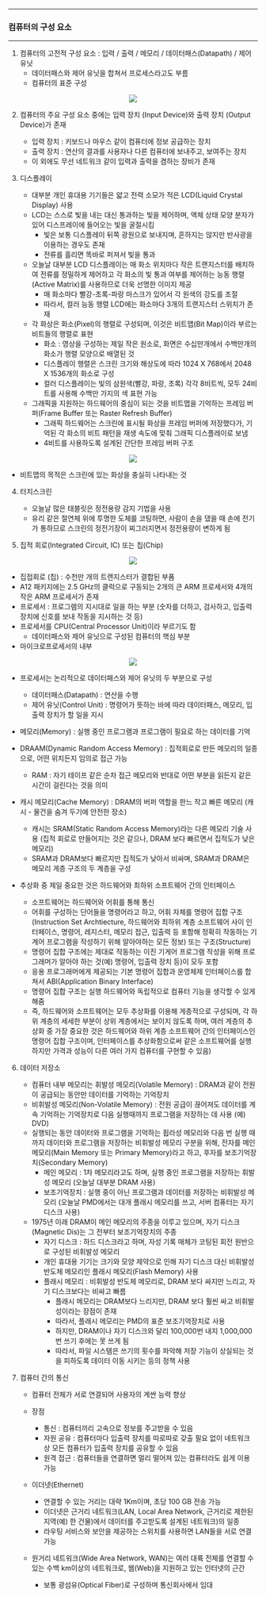 -----
### 컴퓨터의 구성 요소
-----
1. 컴퓨터의 고전적 구성 요소 : 입력 / 출력 / 메모리 / 데이터패스(Datapath) / 제어 유닛
   - 데이터패스와 제어 유닛을 합쳐서 프로세스라고도 부름
   - 컴퓨터의 표준 구성
<div align="center">
<img src="https://github.com/user-attachments/assets/2f8fcc0c-faa6-4580-a517-f25f1af73b69">
</div>

2. 컴퓨터의 주요 구성 요소 중에는 입력 장치 (Input Device)와 출력 장치 (Output Device)가 존재
   - 입력 장치 : 키보드나 마우스 같이 컴퓨터에 정보 공급하는 장치
   - 출력 장치 : 연산의 결과를 사용자나 다른 컴퓨터에 보내주고, 보여주는 장치
   - 이 외에도 무선 네트워크 같이 입력과 출력을 겸하는 장비가 존재

3. 디스플레이
   - 대부분 개인 휴대용 기기들은 얇고 전력 소모가 적은 LCD(Liquid Crystal Display) 사용
   - LCD는 스스로 빛을 내는 대신 통과하는 빛을 제어하며, 액체 상태 모양 분자가 있어 디스프레이에 들어오는 빛을 굴절시킴
     + 빛은 보통 디스플레이 뒤쪽 광원으로 보내지며, 흔하지는 않지만 반사광을 이용하는 경우도 존재
     + 전류를 흘리면 똑바로 퍼져서 빛을 통과
   - 오늘날 대부분 LCD 디스플레이는 매 화소 위치마다 작은 트랜지스터를 배치하여 전류를 정밀하게 제어하고 각 화소의 빛 통과 여부를 제어하는 능동 행렬(Active Matrix)를 사용하므로 더욱 선명한 이미지 제공
     + 매 화소마다 빨강-초록-파랑 마스크가 있어서 각 원색의 강도를 조절
     + 따라서, 컬러 능동 행렬 LCD에는 화소마다 3개의 트랜지스터 스위치가 존재
   - 각 화상은 화소(Pixel)의 행렬로 구성되며, 이것은 비트맵(Bit Map)이라 부르는 비트들의 행렬로 표현
     + 화소 : 영상을 구성하는 제일 작은 원소로, 화면은 수십만개에서 수백만개의 화소가 행렬 모양으로 배열된 것
     + 디스플레이 행렬은 스크린 크기와 해상도에 따라 1024 X 768에서 2048 X 1536개의 화소로 구성
     + 컬러 디스플레이는 빛의 삼원색(빨강, 파랑, 초록) 각각 8비트씩, 모두 24비트를 사용해 수백만 가지의 색 표현 가능
   - 그래픽을 지원하는 하드웨어의 중심이 되는 것을 비트맵을 기억하는 프레임 버퍼(Frame Buffer 또는 Raster Refresh Buffer)
     + 그래픽 하드웨어는 스크린에 표시될 화상을 프레임 버퍼에 저장했다가, 기억된 각 화소의 비트 패턴을 재생 속도에 맞춰 그래픽 디스플레이로 보냄
     + 4비트를 사용하도록 설계된 간단한 프레임 버퍼 구조
<div align="center">
<img src="https://github.com/user-attachments/assets/65693472-2551-4d54-a87b-e996a3fc34fa">
</div>

   - 비트맵의 목적은 스크린에 있는 화상을 충실히 나타내는 것

4. 터치스크린
   - 오늘날 많은 태블릿은 정전용량 감지 기법을 사용
   - 유리 같은 절연체 위에 투명한 도체를 코팅하면, 사람이 손을 댔을 때 손에 전기가 통하므로 스크린의 정전기장이 찌그러지면서 정전용량이 변하게 됨

5. 집적 회로(Integrated Circuit, IC) 또는 칩(Chip)
<div align="center">
<img src="https://github.com/user-attachments/assets/6b66318e-ba37-45ae-a5e2-cdf6d952ddcb">
</div>

   - 집접회로 (칩) : 수천만 개의 트랜지스터가 결합된 부품
   - A12 패키지에는 2.5 GHz의 클럭으로 구동되는 2개의 큰 ARM 프로세서와 4개의 작은 ARM 프로세서가 존재
   - 프로세서 : 프로그램의 지시대로 일을 하는 부분 (숫자를 더하고, 검사하고, 입출력 장치에 신호를 보내 작동을 지시하는 것 등)
   - 프로세서를 CPU(Central Processor Unit)이라 부르기도 함
     + 데이터패스와 제어 유닛으로 구성된 컴퓨터의 핵심 부분
   - 마이크로프로세서의 내부
<div align="center">
<img src="https://github.com/user-attachments/assets/a2f5fdff-f39b-4928-a831-a08ab086b1ee">
</div>

   - 프로세서는 논리적으로 데이터패스와 제어 유닛의 두 부분으로 구성
     + 데이터패스(Datapath) : 연산을 수행
     + 제어 유닛(Control Unit) : 명령어가 뜻하는 바에 따라 데이터패스, 메모리, 입출력 장치가 할 일을 지시

   - 메모리(Memory) : 실행 중인 프로그램과 프로그램이 필요로 하는 데이터를 기억
   - DRAAM(Dynamic Random Access Memory) : 집적회로로 만든 메모리의 일종으로, 어떤 위치든지 임의로 접근 가능
     + RAM : 자기 테이프 같은 순차 접근 메모리와 반대로 어떤 부분을 읽든지 같은 시간이 걸린다는 것을 의미
   - 캐시 메모리(Cache Memory) : DRAM의 버퍼 역할을 한느 작고 빠른 메모리 (캐시 - 물건을 숨겨 두기에 안전한 장소)
     + 캐시는 SRAM(Static Random Access Memory)라는 다른 메모리 기술 사용 (집적 회로로 만들어지는 것은 같으나, DRAM 보다 빠르면서 집적도가 낮은 메모리)
     + SRAM과 DRAM보다 빠르지만 집적도가 낮아서 비싸며, SRAM과 DRAM은 메모리 게층 구조의 두 계층을 구성
   - 추상화 중 제일 중요한 것은 하드웨어와 최하위 소프트웨어 간의 인터페이스
     + 소프트웨어는 하드웨어와 어휘를 통해 통신
     + 어휘를 구성하는 단어들을 명령어라고 하고, 어휘 자체를 명령어 집합 구조(Instruction Set Archtiecture, 하드웨어와 최하위 계층 소프트웨어 사이 인터페이스, 명령어, 레지스터, 메모리 접근, 입출력 등 포함해 정확히 작동하는 기계어 프로그램을 작성하기 위해 알아야하는 모든 정보) 또는 구조(Structure)
     + 명령어 집합 구조에는 제대로 작동하는 이진 기게어 프로그램 작성을 위해 프로그래머가 알아야 하는 것(예) 명령어, 입출력 장치 등)이 모두 포함
     + 응용 프로그래머에게 제공되는 기본 명령어 집합과 운영체제 인터페이스를 합쳐서 ABI(Application Binary Interface)
     + 명령어 집합 구조는 실행 하드웨어와 독립적으로 컴퓨터 기능을 생각할 수 있게 해줌
     + 즉, 하드웨어와 소프트웨어는 모두 추상화를 이용해 게층적으로 구성되며, 각 하위 계층의 세세한 부분이 상위 계층에서는 보이지 않도록 하며, 여러 계층의 추상화 중 가장 중요한 것은 하드웨어와 하위 계층 소프트웨어 간의 인터페이스인 명령어 집합 구조이며, 인터페이스를 추상화함으로써 같은 소프트웨어를 실행하지만 가격과 성능이 다른 여러 가지 컴퓨터를 구현할 수 있음)

6. 데이터 저장소
   - 컴퓨터 내부 메모리는 휘발성 메모리(Volatile Memory) : DRAM과 같이 전원이 공급되는 동안만 데이터를 기억하는 기억장치
   - 비휘발성 메모리(Non-Volatile Memory) : 전원 공급이 끊어져도 데이터를 계속 기억하는 기억장치로 다음 실행때까지 프로그램을 저장하는 데 사용 (예) DVD)
   - 실행되는 동안 데이터와 프로그램을 기억하는 휩라성 메모리와 다음 번 실행 때까지 데이터와 프로그램을 저장하는 비휘발성 메모리 구분을 위해, 전자를 메인 메모리(Main Memory 또는 Primary Memory)라고 하고, 후자를 보조기억장치(Secondary Memory)
     + 메인 메모리 : 1차 메모리라고도 하며, 실행 중인 프로그램을 저장하는 휘발성 메모리 (오늘날 대부분 DRAM 사용)
     + 보조기억장치 : 실행 중이 아닌 프로그램과 데이터를 저장하는 비휘발성 메모리 (오늘날 PMD에서는 대개 플래시 메모리를 쓰고, 서버 컴퓨터는 자기 디스크 사용)
   - 1975년 이래 DRAM이 메인 메모리의 주종을 이루고 있으며, 자기 디스크(Magnetic Dis)는 그 전부터 보조기억장치의 주종
     + 자기 디스크 : 하드 디스크라고 하며, 자성 기록 매체가 코팅된 회전 원반으로 구성된 비휘발성 메모리
     + 개인 휴대용 기기는 크기와 모양 제약으로 인해 자기 디스크 대신 비휘발성 반도체 메모리인 플래시 메모리(Flash Memory) 사용
     + 플래시 메모리 : 비휘발성 반도체 메모리로, DRAM 보다 싸지만 느리고, 자기 디스크보다는 비싸고 빠름
       * 플래시 메모리는 DRAM보다 느리지만, DRAM 보다 훨씬 싸고 비휘발성이라는 장점이 존재
       * 따라서, 플래시 메모리는 PMD의 표준 보조기억장치로 사용
       * 하지만, DRAM이나 자기 디스크와 달리 100,000번 내지 1,000,000번 쓰기 후에는 못 쓰게 됨
       * 따라서, 파일 시스템은 쓰기의 횟수를 파악해 저장 기능이 상실되는 것을 피하도록 데이터 이동 시키는 등의 정책 사용

7. 컴퓨터 간의 통신
   - 컴퓨터 전체가 서로 연결되어 사용자의 계싼 능력 향상
   - 장점
     + 통신 : 컴퓨터끼리 고속으로 정보를 주고받을 수 있음
     + 자원 공유 : 컴퓨터마다 입출력 장치를 따로따로 갖출 필요 없이 네트워크 상 모든 컴퓨터가 입출력 장치를 공유할 수 있음
     + 원격 접근 : 컴퓨터들을 연결하면 멀리 떨어져 있는 컴퓨터라도 쉽게 이용 가능

   - 이더넷(Ethernet)
     + 연결할 수 있는 거리는 대략 1Km이며, 초당 100 GB 전송 가능
     + 이더넷은 근거리 네트워크(LAN, Local Area Network, 근거리로 제한된 지역(예) 한 건물)에서 데이터를 주고받도록 설계된 네트워크)의 일종
     + 라우팅 서비스와 보안을 제공하는 스위치를 사용하면 LAN들을 서로 연결 가능

   - 원거리 네트워크(Wide Area Network, WAN)는 여러 대륙 전체를 연결할 수 있는 수백 km이상의 네트워크로, 웹(Web)을 지원하고 있는 인터넷의 근간
     + 보통 광섬유(Optical Fiber)로 구성하며 통신회사에서 임대
